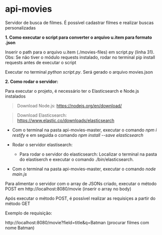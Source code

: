# api-movies


Servidor de busca de filmes. É possível cadastrar filmes e realizar buscas personalizadas

**1. Como executar o script para converter o arquivo u.item para formato .json**

Inserir o path para o arquivo u.item (./movies-files) em script.py (linha 31). 
Obs: Se não tiver o módulo requests instalado, rodar no terminal pip install requests antes de executar o script

Executar no terminal *python script.py*. Será gerado o arquivo movies.json

**2. Como rodar o servidor:**

Para executar o projeto, é necessário ter o Elasticsearch e Node.js instalados

 > Download Node.js: https://nodejs.org/en/download/
 
 > Download Elasticsearch: https://www.elastic.co/downloads/elasticsearch

* Com o terminal na pasta api-movies-master, executar o comando *npm i restify* e em seguida o comando *npm install --save elasticsearch*

* Rodar o servidor elastisearch: 

  - Para rodar o servidor do elasticsearch: Localizar o terminal na pasta do elastiserch e executar o comando ./bin/elasticsearch.
 

* Com o terminal na pasta api-movies-master, executar o comando *node main.js*

Para alimentar o servidor com o array de JSONs criado, executar o método POST em http://localhost:8080/movie (inserir o array no body)

Após executar o método POST, é possível realizar as requisiçes a partir do método GET

Exemplo de requisição:

http://localhost:8080/movie?field=title&q=Batman (procurar filmes com nome Batman)

